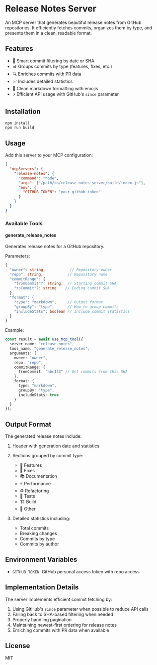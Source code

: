 # Release Notes Server

An MCP server that generates beautiful release notes from GitHub repositories. It efficiently fetches commits, organizes them by type, and presents them in a clean, readable format.

## Features

- 🎯 Smart commit filtering by date or SHA
- 📊 Groups commits by type (features, fixes, etc.)
- 🔍 Enriches commits with PR data
- 📈 Includes detailed statistics
- 🎨 Clean markdown formatting with emojis
- ⚡ Efficient API usage with GitHub's `since` parameter

## Installation

```bash
npm install
npm run build
```

## Usage

Add this server to your MCP configuration:

```json
{
  "mcpServers": {
    "release-notes": {
      "command": "node",
      "args": ["/path/to/release-notes-server/build/index.js"],
      "env": {
        "GITHUB_TOKEN": "your-github-token"
      }
    }
  }
}
```

### Available Tools

#### generate_release_notes

Generates release notes for a GitHub repository.

Parameters:
```typescript
{
  "owner": string,           // Repository owner
  "repo": string,           // Repository name
  "commitRange": {
    "fromCommit"?: string,  // Starting commit SHA
    "toCommit"?: string    // Ending commit SHA
  },
  "format": {
    "type": "markdown",     // Output format
    "groupBy": "type",      // How to group commits
    "includeStats": boolean // Include commit statistics
  }
}
```

Example:
```typescript
const result = await use_mcp_tool({
  server_name: "release-notes",
  tool_name: "generate_release_notes",
  arguments: {
    owner: "owner",
    repo: "repo",
    commitRange: {
      fromCommit: "abc123" // Get commits from this SHA
    },
    format: {
      type: "markdown",
      groupBy: "type",
      includeStats: true
    }
  }
});
```

## Output Format

The generated release notes include:

1. Header with generation date and statistics
2. Sections grouped by commit type:
   - 🚀 Features
   - 🐛 Fixes
   - 📚 Documentation
   - ⚡ Performance
   - ♻️ Refactoring
   - 🧪 Tests
   - 🏗️ Build
   - 🔧 Other

3. Detailed statistics including:
   - Total commits
   - Breaking changes
   - Commits by type
   - Commits by author

## Environment Variables

- `GITHUB_TOKEN`: GitHub personal access token with repo access

## Implementation Details

The server implements efficient commit fetching by:

1. Using GitHub's `since` parameter when possible to reduce API calls
2. Falling back to SHA-based filtering when needed
3. Properly handling pagination
4. Maintaining newest-first ordering for release notes
5. Enriching commits with PR data when available

## License

MIT
